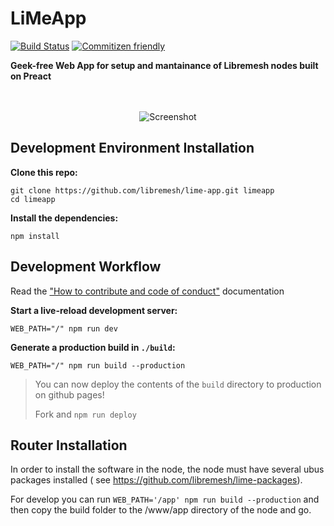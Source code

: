 # LiMeApp
[![Build Status](https://travis-ci.org/libremesh/lime-app.svg?branch=develop)](https://travis-ci.org/libremesh/lime-app) [![Commitizen friendly](https://img.shields.io/badge/commitizen-friendly-brightgreen.svg)](http://commitizen.github.io/cz-cli/)


**Geek-free Web App for setup and mantainance of Libremesh nodes built on Preact**


<p align="center"><br><br>
    <img src="https://raw.githubusercontent.com/libremesh/lime-app/fd31c213/screenshot.gif" alt="Screenshot" />
</p>


## Development Environment Installation

**Clone this repo:**

```
git clone https://github.com/libremesh/lime-app.git limeapp
cd limeapp
```

**Install the dependencies:**

```
npm install
```


## Development Workflow
Read the ["How to contribute and code of conduct"](CONTRIBUTING.md) documentation

**Start a live-reload development server:**

```
WEB_PATH="/" npm run dev
```

**Generate a production build in `./build`:**

```
WEB_PATH="/" npm run build --production
```

> You can now deploy the contents of the `build` directory to production on github pages!
>
> Fork and `npm run deploy`


## Router Installation

In order to install the software in the node, the node must have several ubus packages installed ( see https://github.com/libremesh/lime-packages).

For develop you can run `WEB_PATH='/app' npm run build --production` and then copy the build folder to the /www/app directory of the node and go.
